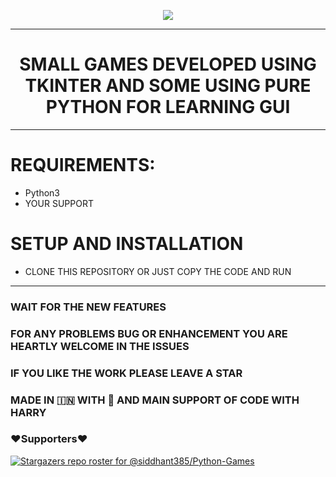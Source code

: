 
<p align="center">
  <img src="resources/text.gif"></img>
</p>

-------------
<h1 align = "center">SMALL GAMES DEVELOPED USING TKINTER AND SOME USING PURE PYTHON FOR LEARNING GUI</h1>
 
--------------
 
# REQUIREMENTS:
+ Python3
+ YOUR SUPPORT

# SETUP AND INSTALLATION

+ CLONE THIS REPOSITORY OR JUST COPY THE CODE AND RUN
----------

### WAIT FOR THE NEW FEATURES
### FOR ANY PROBLEMS BUG OR ENHANCEMENT YOU ARE HEARTLY WELCOME IN THE ISSUES
### IF YOU LIKE THE WORK PLEASE LEAVE A STAR
### MADE IN 🇮🇳 WITH 💖 AND MAIN SUPPORT OF CODE WITH HARRY
### ❤️Supporters❤️
[![Stargazers repo roster for @siddhant385/Python-Games](https://reporoster.com/stars/siddhant385/Python-Games)](https://github.com/siddhant385/Python-Games/stargazers)
